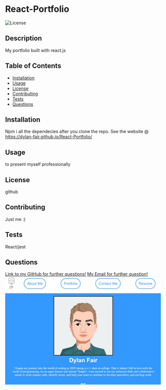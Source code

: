 
# React-Portfolio
![License](https://img.shields.io/badge/license-APACHE)

## Description

My portfolio built with react.js

## Table of Contents
* [Installation](#installation)
* [Usage](#usage)
* [License](#license)
* [Contributing](#contributing)
* [Tests](#tests)
* [Questions](#questions)
    
## Installation

Npm i all the dependecies after you clone the repo.
See the website @ https://dylan-fair.github.io/React-Portfolio/

## Usage

to present myself professionally

## License

github

## Contributing

Just me :)

## Tests

React/jest

## Questions
[Link to my GitHub for further questions!](https://github.com/dylan-fair/React-Portfolio)
[My Email for further question!](dylanfair11@gmail.com)
![alt text](screenshot.jpg)

    
    
